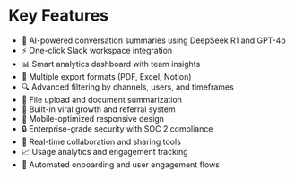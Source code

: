 # Key Features

- 🤖 AI-powered conversation summaries using DeepSeek R1 and GPT-4o
- ⚡ One-click Slack workspace integration
- 📊 Smart analytics dashboard with team insights
- 📄 Multiple export formats (PDF, Excel, Notion)
- 🔍 Advanced filtering by channels, users, and timeframes
- 📁 File upload and document summarization
- 🚀 Built-in viral growth and referral system
- 📱 Mobile-optimized responsive design
- 🔒 Enterprise-grade security with SOC 2 compliance
- 💬 Real-time collaboration and sharing tools
- 📈 Usage analytics and engagement tracking
- 🎯 Automated onboarding and user engagement flows